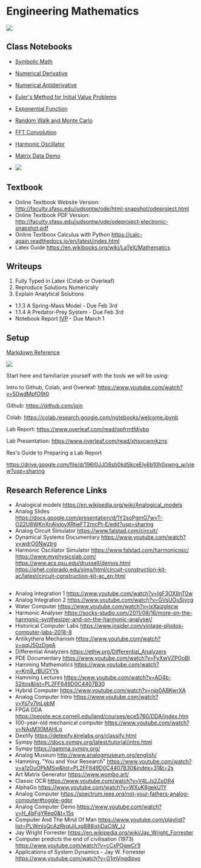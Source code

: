# Engineering Mathematics

<img src="http://www.analogmuseum.org/english/impressions/CSI_front.jpg">

## Class Notebooks
* <a href="https://colab.research.google.com/drive/1Lgri8lJ4is-MPdArf4HuEZG7cVB-oYP4?usp=sharing">Symbolic Math</a>
* <a href="https://colab.research.google.com/drive/1-V7BYbTjIgKeU_xbCQto3Vs55zPFaJRX?usp=sharing">Numerical Derivative</a>
* <a href="https://colab.research.google.com/drive/1S5YiwTkzNJZUK-F8fZGE_5iziZby_lVq?usp=sharing">Numerical Antiderivative</a>
* <a href="https://colab.research.google.com/drive/1M1A4Vn-d3IlmQ3jLwxiK0NGD3S_d25_X?usp=sharing">Euler's Method for Initial Value Problems</a>
* <a href="https://colab.research.google.com/drive/1iuSJwAMotBa7Q3J7mZy3teA2xV0g6zlX?usp=sharing">Exponential Function</a>
* <a href="https://colab.research.google.com/drive/1sdMmmKbTBK28isJ4Hu_XeLApRPjvvFmA?usp=sharing">Random Walk and Monte Carlo</a>
* <a href="https://colab.research.google.com/drive/1IA6xiXEWwHRBsFowhczK3PMKyr-Qu7x9?usp=sharing">FFT Convolution</a>
* <a href="https://colab.research.google.com/drive/1tM5D7d_CBMFHF5MPzaRSqI3e7529oeyg?usp=sharing">Harmonic Oscillator</a>
* <a href="https://colab.research.google.com/drive/13l66_NjoeqM3m8Vp-A5f5WNjryaRaaXR?usp=sharing">Matrix Data Demo</a>

* <img src="https://www.re-thinkingthefuture.com/wp-content/uploads/2020/12/A2573-10-Things-you-did-not-know-about-the-Tacoma-Narrows-Bridge.jpg">


## Textbook
* Online Textbook Website Version: http://faculty.sfasu.edu/judsontw/ode/html-snapshot/odeproject.html
* Online Textbook PDF Version: http://faculty.sfasu.edu/judsontw/ode/odeproject-electronic-snapshot.pdf
* Online Textboox Calculus with Python https://calc-again.readthedocs.io/en/latest/index.html
* Latex Guide https://en.wikibooks.org/wiki/LaTeX/Mathematics

## Writeups
1) Fully Typed in Latex (Colab or Overleaf)
2) Reproduce Solutions Numerically
3) Explain Analytical Solutions 

* 1.1.3 A Spring-Mass Model - Due Feb 3rd
* 1.1.4 A Predator-Prey System - Due Feb 3rd
* Notebook Report <a href ="https://colab.research.google.com/drive/1M1A4Vn-d3IlmQ3jLwxiK0NGD3S_d25_X?usp=sharing">IVP</a> - Due March 1


## Setup

<a href="https://docs.github.com/en/get-started/writing-on-github/getting-started-with-writing-and-formatting-on-github/basic-writing-and-formatting-syntax">Markdown Reference</a>

<img src="https://99percentinvisible.org/app/uploads/2016/10/cybersyn-screen.jpg">

Start here and familiarize yourself with the tools we will be using:

Intro to Github, Colab, and Overleaf: https://www.youtube.com/watch?v=50wdMpfO9t0

Github: https://github.com/join

Colab: https://colab.research.google.com/notebooks/welcome.ipynb


Lab Report: https://www.overleaf.com/read/qpfrmtfdjvbp

Lab Presentation: https://www.overleaf.com/read/xhsvcwnrkzns

Rex's Guide to Preparing a Lab Report

https://drive.google.com/file/d/196l0JJO8sb0kdSkceEly6b10h0xwng_w/view?usp=sharing

## Research Reference Links
* Analogical models https://en.wikipedia.org/wiki/Analogical_models
* Analog Slides https://docs.google.com/presentation/d/1Y2soPgmG7wvT-O22U8WKnXnAlxlovXRtjeFT2mcPt-E/edit?usp=sharing
* Analog Circuit Simulator https://www.falstad.com/circuit/
* Dynamical Systems Documentary https://www.youtube.com/watch?v=wdrO0Nwztrg
* Harmonic Oscillator Simulator https://www.falstad.com/harmonicosc/ https://www.myphysicslab.com/ https://www.acs.psu.edu/drussell/demos.html https://phet.colorado.edu/sims/html/circuit-construction-kit-ac/latest/circuit-construction-kit-ac_en.html
##
<!--
* Oscillators https://scholar.harvard.edu/files/schwartz/files/lecture1-oscillators-and-linearity.pdf
* Driven Oscillators https://scholar.harvard.edu/files/schwartz/files/lecture2-driven-oscillators.pdf
* Coupled Oscillators https://scholar.harvard.edu/files/schwartz/files/lecture3-coupled-oscillators.pdf
* Oscillators to Waves https://scholar.harvard.edu/files/schwartz/files/lecture4-oscillators-to-waves.pdf
* Fourier series https://scholar.harvard.edu/files/schwartz/files/lecture5-fourier.pdf
* Waves in strings and air https://scholar.harvard.edu/files/schwartz/files/lecture6-waves.pdf
* Music https://scholar.harvard.edu/files/schwartz/files/lecture7-music.pdf
* Fourier Transforms https://scholar.harvard.edu/files/schwartz/files/lecture8-fouriertransforms.pdf
* Impedance https://scholar.harvard.edu/files/schwartz/files/lecture9-impedance.pdf
* Energy and Power in Waves https://scholar.harvard.edu/files/schwartz/files/lecture10-power.pdf
* Wavepackets https://scholar.harvard.edu/files/schwartz/files/lecture11-wavepackets.pdf
* Phonons https://scholar.harvard.edu/files/schwartz/files/11-phononsphotons_0.pdf
* EM Waves https://scholar.harvard.edu/files/schwartz/files/lecture13-light.pdf
* Wave Phenomena https://scholar.harvard.edu/files/schwartz/files/lecture12-muller.pdf
* Color https://scholar.harvard.edu/files/schwartz/files/lecture17-color.pdf
* Diffraction https://scholar.harvard.edu/files/schwartz/files/lecture19-diffraction.pdf
* QM https://scholar.harvard.edu/files/schwartz/files/lecture20-quantum.pdf
-->
##
* Analog Integration 1 https://www.youtube.com/watch?v=IgF3OX8nT0w
* Analog Integration 2 https://www.youtube.com/watch?v=GVsUOuSjvcg
* Water Computer https://www.youtube.com/watch?v=IxXaizglscw
* Harmonic Analyser https://socks-studio.com/2011/08/16/more-on-the-harmonic-synthesizer-and-on-the-harmonic-analyser/
* Historical Computer Labs https://www.insider.com/vintage-photos-computer-labs-2018-8
* Antikythera Mechanism https://www.youtube.com/watch?v=qqlJ50zDgeA
* Differential Analyzers https://ethw.org/Differential_Analyzers
* PDE Documentary https://www.youtube.com/watch?v=FvXwVZPOoBI
* Hamming Mathematics https://www.youtube.com/watch?v=Km9_rBUGYYk
* Hamming Lectures https://www.youtube.com/watch?v=AD4b-52jtos&list=PL2FF649D0C4407B30
* Hybrid Computer https://www.youtube.com/watch?v=njp0ABKwrXA
* Analog Computer Intro https://www.youtube.com/watch?v=Ys7v7lnLgbM
* FPGA DDA https://people.ece.cornell.edu/land/courses/ece5760/DDA/index.htm
* 100-year-old mechanical computer https://www.youtube.com/watch?v=NAsM30MAHLg
* Dextify https://detexify.kirelabs.org/classify.html
* Sympy https://docs.sympy.org/latest/tutorial/intro.html
* Sympy https://gamma.sympy.org/
* Analog Museum http://www.analogmuseum.org/english/
* Hamming, "You and Your Research" https://www.youtube.com/watch?v=a1zDuOPkMSw&list=PL2FF649D0C4407B30&index=31&t=2s
* Art Matrix Generator https://www.wombo.art/
* Classic OCR https://www.youtube.com/watch?v=V4LJs2ZoDR4
* AlphaGo https://www.youtube.com/watch?v=WXuK6gekU1Y
* Analog Computer https://spectrum.ieee.org/not-your-fathers-analog-computer#toggle-gdpr
* Analog Computer Demo https://www.youtube.com/watch?v=H_4bFgYReq0&t=15s
* Computer And The Mind Of Man https://www.youtube.com/playlist?list=PLWmIsQcAzRkqlJjLxg888istjDaCjW_IJ
* Jay Wright Forrester https://en.wikipedia.org/wiki/Jay_Wright_Forrester
* Computer predicts the end of civilisation (1973) https://www.youtube.com/watch?v=cCxPOqwCr1I
* Applications of System Dynamics - Jay W. Forrester https://www.youtube.com/watch?v=G1mVnqdlpvo

<!--- 
* https://sam-dolan.staff.shef.ac.uk/mas212/notebooks/ODE_Example.html
* https://www.cfm.brown.edu/people/dobrush/am33/SymPy/index.html
* https://people.bu.edu/marc777/docs/WeberFechner-CoCoNIPS.pdf
* https://github.com/Zymrael/awesome-neural-ode
* https://catlikecoding.com/unity/tutorials/basics/
* Wave Equation https://personal.math.ubc.ca/~feldman/m256/wave.pdf
* Schrodinger Equation https://arxiv.org/pdf/physics/0610121.pdf
* Wave https://medium.com/analytics-vidhya/riding-the-wave-numerically-85f1ef461c95
* Rocket https://medium.com/analytics-vidhya/flying-a-rocket-numerically-404ed271ee23

## Notebooks

* https://colab.research.google.com/drive/1jLUcg9jkYtNt2i6XG3sXsuDshx9xS3BH?usp=sharing
-->
